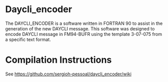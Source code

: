 Daycli_encoder
==========

The DAYCLI_ENCODER is a software written  in FORTRAN 90  to assist in the generation of the new DAYCLI message.
This software was designed to encode DAYCLI message in FM94-BUFR using the template 3-07-075 from a specific text format.


Compilation Instructions
==========
See https://github.com/sergioh-pessoal/daycli_encoder/wiki
